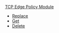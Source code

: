 <!-- Code generated for API Clients. DO NOT EDIT. -->

[TCP Edge Policy Module](#api-tcp-edge-policies-module)

- [Replace](#api-tcp-edge-policies-module-replace)
- [Get](#api-tcp-edge-policies-module-get)
- [Delete](#api-tcp-edge-policies-module-delete)
